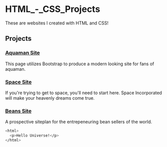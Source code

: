 # HTML_-_CSS_Projects

These are websites I created with HTML and CSS!

## Projects

### [Aquaman Site](https://github.com/MrSchaffner/HTML_CSS_V2/tree/master/Sample_Projects/bootstrap4_project)

This page utilizes Bootstrap to produce a modern looking site for fans of aquaman.

### [Space Site](https://github.com/GenoSophy/HTML_CSS_V2/tree/main/Sample_Projects/Project%20-%20Space%20example)

If you're trying to get to space, you'll need to start here. Space Incorporated will make your heavenly dreams come true.

### [Beans Site](https://github.com/GenoSophy/HTML_CSS_V2s/tree/main/Sample_Projects/Bean_site)

A prospective siteplan for the entrepeneuring bean sellers of the world.

```bash
<html>
  <p>Hello Universe!</p>
</html>
```
